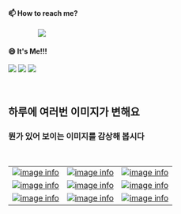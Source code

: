 #### 📫 How to reach me?
<a href="mailto:thquddnr123@gmail.com">
    <img 
        src="https://img.shields.io/badge/Gmail-d14836?style=flat-square&logo=Gmail&logoColor=white&link=mailto:thquddnr123@gmail.com"
        style="height : auto; margin-left : 60px; margin-right : 60px;"/>
</a>

#### 😄 It's Me!!!

<a href="https://cybecho.notion.site/SBU-s-Archives-854ccd3338c2456a867956f26143998a" target="_blank"><img src="https://img.shields.io/badge/Portfolio-303030?style=for-the-badge&logo=Notion&logoColor=white"/></a>
<a href="https://www.instagram.com/junk_warrior_vintage/" target="_blank"><img src="https://img.shields.io/badge/@junk_warrir_vintage-E4405F?style=for-the-badge&logo=Instagram&logoColor=white"/></a>
<a href="https://www.behance.net/thquddnr125654" target="_blank"><img src="https://img.shields.io/badge/Behance-1769FF?style=for-the-badge&logo=Behance&logoColor=white"/></a>

</br>

## 하루에 여러번 이미지가 변해요
### 뭔가 있어 보이는 이미지를 감상해 봅시다

<!--
마크업 바로보기 사이트
https://dillinger.io/ 
-->
 <br/> <table>
<tr>
<td><a href='http://www.lomando.com/chaos.html'><img src='https://www.random-art.org/img/large/416224.jpg' title='image info'></a></td>
<td><a href='http://www.lomando.com/chaos.html'><img src='https://www.random-art.org/img/large/415779.jpg' title='image info'></a></td>
<td><a href='http://www.lomando.com/chaos.html'><img src='https://www.random-art.org/img/large/416675.jpg' title='image info'></a></td>
</tr>
<tr>
<td><a href='http://www.lomando.com/9gu0omn0obyea.html'><img src='https://www.random-art.org/img/large/417168.jpg' title='image info'></a></td>
<td><a href='http://www.lomando.com/nyanyanyanyahn.html'><img src='https://www.random-art.org/img/large/417044.jpg' title='image info'></a></td>
<td><a href='http://www.lomando.com/chaos.html'><img src='https://www.random-art.org/img/large/417395.jpg' title='image info'></a></td>
</tr>
<tr>
<td><a href='http://www.lomando.com/9gu0omn0obyea.html'><img src='https://www.random-art.org/img/large/415594.jpg' title='image info'></a></td>
<td><a href='http://www.lomando.com/9gu0omn0obyea.html'><img src='https://www.random-art.org/img/large/415917.jpg' title='image info'></a></td>
<td><a href='http://www.lomando.com/9gu0omn0obyea.html'><img src='https://www.random-art.org/img/large/416076.jpg' title='image info'></a></td>
</tr>
</table>
